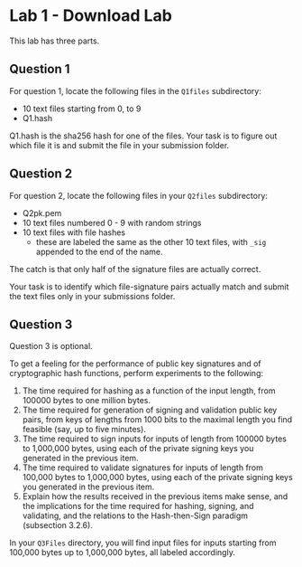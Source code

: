 
# Lab 1 - Download Lab
This lab has three parts.

## Question 1
For question 1, locate the following files in the `Q1files` subdirectory:

 - 10 text files starting from 0, to 9
 - Q1.hash

Q1.hash is the sha256 hash for one of the files. Your task is to figure out which file it is and submit the file in your submission folder.

## Question 2
For question 2, locate the following files in your `Q2files` subdirectory:

- Q2pk.pem
- 10 text files numbered 0 - 9 with random strings
- 10 text files with file hashes
	- these are labeled the same as the other 10 text files, with `_sig` appended to the end of the name.

The catch is that only half of the signature files are actually correct. 

Your task is to identify which file-signature pairs actually match and submit the text files only in your submissions folder.

## Question 3
Question 3 is optional.

To get a feeling for the performance of public key signatures and of
cryptographic hash functions, perform experiments to the following:

 1.  The time required for hashing as a function of the input length, from
100000 bytes to one million bytes.
2. The time required for generation of signing and validation public key
pairs, from keys of lengths from 1000 bits to the maximal length you
find feasible (say, up to five minutes).
3. The time required to sign inputs for inputs of length from 100000 bytes to 1,000,000 bytes, using each of the private signing keys you generated
in the previous item.
4. The time required to validate signatures for inputs of length from
100,000 bytes to 1,000,000 bytes, using each of the private signing keys
you generated in the previous item.
5.  Explain how the results received in the previous items make sense,
and the implications for the time required for hashing, signing,
and validating, and the relations to the Hash-then-Sign paradigm
(subsection 3.2.6).

In your `Q3Files` directory, you will find input files for inputs starting from 100,000 bytes up to 1,000,000 bytes, all labeled accordingly.
